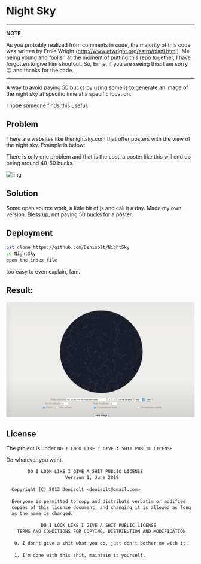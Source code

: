 # Night Sky

---
**NOTE**

As you probably realized from comments in code, the majority of this code was written by Ernie Wright  (http://www.etwright.org/astro/plani.html). Me being young and foolish at the moment of putting this repo together, I have forgotten to give him shoutout. So, Ernie, if you are seeing this: I am sorry 😐 and thanks for the code. 

---

A way to avoid paying 50 bucks by using some js to generate an image of the night sky at specific time at a specific location. 

I hope someone finds this useful.

## Problem

There are websites like thenightsky.com that offer posters with the view of the night sky. Example is below: 

There is only one problem and that is the cost. a poster like this will end up being around 40-50 bucks.

![img](https://cdn.shopify.com/s/files/1/2160/9077/files/gallery3_1296x.jpg?v=1506954695)

## Solution

Some open source work, a little bit of js and call it a day. Made my own version. Bless up, not paying 50 bucks for a poster. 



## Deployment

```bash
git clone https://github.com/Denisolt/NightSky
cd NightSky
open the index file
```

too easy to even explain, fam.

## Result:

![sample](https://github.com/Denisolt/NightSky/blob/master/sample.png?raw=true)

## License

The project is under `DO I LOOK LIKE I GIVE A SHIT PUBLIC LICENSE`

Do whatever you want. 

```
	    DO I LOOK LIKE I GIVE A SHIT PUBLIC LICENSE 
                      Version 1, June 2018
  
  Copyright (C) 2013 Denisolt <denisolt@gmail.com> 

  Everyone is permitted to copy and distribute verbatim or modified 
  copies of this license document, and changing it is allowed as long 
  as the name is changed. 

             DO I LOOK LIKE I GIVE A SHIT PUBLIC LICENSE 
    TERMS AND CONDITIONS FOR COPYING, DISTRIBUTION AND MODIFICATION 
  
   0. I don't give a shit what you do, just don't bother me with it.

   1. I'm done with this shit, maintain it yourself.
```
